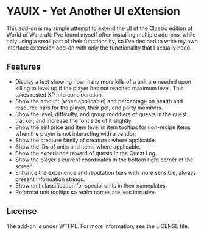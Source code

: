 # YAUIX - Yet Another UI eXtension

This add-on is my simple attempt to extend the UI of the Classic edition of
World of Warcraft. I've found myself often installing multiple add-ons, while
only using a small part of their functionality, so I've decided to write my
own interface extension add-on with only the functionality that I actually need.

## Features

- Display a text showing how many more kills of a unit are needed upon killing
  to level up if the player has not reached maximum level. This takes rested XP
  into consideration.
- Show the amount (when applicable) and percentage on health and resource bars
  for the player, their pet, and party members.
- Show the level, difficulty, and group modifiers of quests in the quest
  tracker, and increase the font size of it slightly.
- Show the sell price and item level in item tooltips for non-recipe items when
  the player is not interacting with a vendor.
- Show the creature family of creatures where applicable.
- Show the IDs of units and items where applicable.
- Show the experience reward of quests in the Quest Log.
- Show the player's current coordinates in the bottom right corner of the
  screen.
- Enhance the experience and reputation bars with more sensible, always present
  information strings.
- Show unit classification for special units in their nameplates.
- Reformat unit tooltips so realm names are less intrusive.

## License

The add-on is under WTFPL. For more information, see the LICENSE file.

